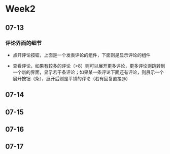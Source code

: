 # Week2

## 07-13

### 评论界面的细节

- 点开评论按钮，上面是一个发表评论的组件，下面则是显示评论的组件

- 查看评论，如果有较多的评论（>8）则可以展开更多评论，更多评论则跳转到一个新的界面，显示若干条评论；如果某一条评论下面还有评论，则展示一个展开按钮（条），展开后则是平铺的评论（若有回复直接@）

## 07-14

## 07-15

## 07-16

## 07-17
